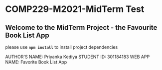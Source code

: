 # COMP229-M2021-MidTerm Test

## Welcome to the MidTerm Project - the Favourite Book List App

please use **`npm install`** to install project dependencies

AUTHOR'S NAME: Priyanka Kediya
STUDENT ID: 301184183
WEB APP NAME: Favorite Book List App
